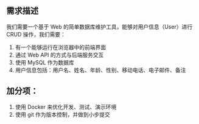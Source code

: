 ## 需求描述
我们需要一个基于 Web 的简单数据库维护工具，能够对用户信息（User）进行 CRUD 操作，我们需要：

1. 有一个能够运行在浏览器中的前端界面
2. 通过 Web API 的方式与后端服务交互
3. 使用 MySQL 作为数据库
4. 用户信息包括：用户名、姓名、年龄、性别、移动电话、电子邮件、备注

## 加分项：

1. 使用 Docker 来优化开发、测试、演示环境
2. 使用 git 作为版本控制，并做到小步提交